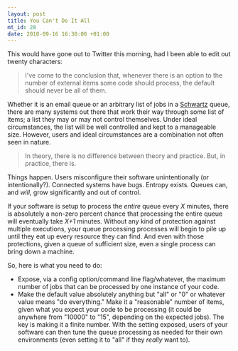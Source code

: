 ```yaml
--- 
layout: post
title: You Can't Do It All
mt_id: 28
date: 2010-09-16 16:30:00 +01:00
---
```

This would have gone out to Twitter this morning, had I been able to edit out twenty characters:

> I've come to the conclusion that, whenever there is an option to the number of external items some code should process, the default should never be all of them.

Whether it is an email queue or an arbitrary list of jobs in a [Schwartz](http://search.cpan.org/dist/TheSchwartz/) queue, there are many systems out there that work their way through some list of items; a list they may or may not control themselves.  Under ideal circumstances, the list will be well controlled and kept to a manageable size.  However, users and ideal circumstances are a combination not often seen in nature.

> In theory, there is no difference between theory and practice. But, in practice, there is.

Things happen.  Users misconfigure their software unintentionally (or intentionally?).  Connected systems have bugs.  Entropy exists.  Queues can, and *will*, grow significantly and out of control.

If your software is setup to process the *entire* queue every _X_ minutes, there is absolutely a non-zero percent chance that processing the entire queue will eventually take _X+1_ minutes.  Without any kind of protection against multiple executions, your queue processing processes will begin to pile up until they eat up every resource they can find.  And even with those protections, given a queue of sufficient size, even a single process can bring down a machine.

So, here is what you need to do:

* Expose, via a config option/command line flag/whatever, the maximum number of jobs that can be processed by one instance of your code.
* Make the default value absolutely anything but "all" or "0" or whatever value means "do everything."  Make it a "reasonable" number of items, given what you expect your code to be processing (it could be anywhere from "10000" to "15", depending on the expected jobs).  The key is making it a finite number.  With the setting exposed, users of your software can then tune the queue processing as needed for their own environments (even setting it to "all" if they _really_ want to). 
